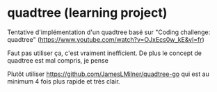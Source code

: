 # quadtree (learning project)
Tentative d'implémentation d'un quadtree basé sur "Coding challenge: quadtree" (https://www.youtube.com/watch?v=OJxEcs0w_kE&vl=fr)

Faut pas utiliser ça, c'est vraiment inefficient. De plus le concept de quadtree est mal compris, je pense

Plutôt utiliser https://github.com/JamesLMilner/quadtree-go qui est au minimum 4 fois plus rapide et très clair.
